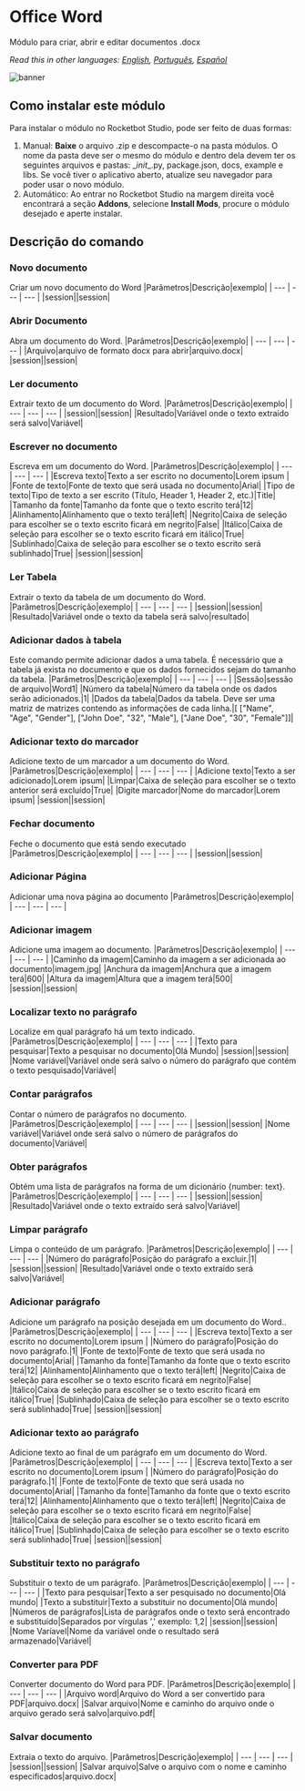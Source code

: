 



# Office Word
  
Módulo para criar, abrir e editar documentos .docx  

*Read this in other languages: [English](Manual_OfficeWord.md), [Português](Manual_OfficeWord.pr.md), [Español](Manual_OfficeWord.es.md)*
  
![banner](imgs/Banner_OfficeWord.png)
## Como instalar este módulo
  
Para instalar o módulo no Rocketbot Studio, pode ser feito de duas formas:
1. Manual: __Baixe__ o arquivo .zip e descompacte-o na pasta módulos. O nome da pasta deve ser o mesmo do módulo e dentro dela devem ter os seguintes arquivos e pastas: \__init__.py, package.json, docs, example e libs. Se você tiver o aplicativo aberto, atualize seu navegador para poder usar o novo módulo.
2. Automático: Ao entrar no Rocketbot Studio na margem direita você encontrará a seção **Addons**, selecione **Install Mods**, procure o módulo desejado e aperte instalar.  


## Descrição do comando

### Novo documento
  
Criar um novo documento do Word
|Parâmetros|Descrição|exemplo|
| --- | --- | --- |
|session||session|

### Abrir Documento
  
Abra um documento do Word.
|Parâmetros|Descrição|exemplo|
| --- | --- | --- |
|Arquivo|arquivo de formato docx para abrir|arquivo.docx|
|session||session|

### Ler documento
  
Extrair texto de um documento do Word.
|Parâmetros|Descrição|exemplo|
| --- | --- | --- |
|session||session|
|Resultado|Variável onde o texto extraído será salvo|Variável|

### Escrever no documento
  
Escreva em um documento do Word.
|Parâmetros|Descrição|exemplo|
| --- | --- | --- |
|Escreva texto|Texto a ser escrito no documento|Lorem ipsum |
|Fonte de texto|Fonte de texto que será usada no documento|Arial|
|Tipo de texto|Tipo de texto a ser escrito (Título, Header 1, Header 2, etc.)|Title|
|Tamanho da fonte|Tamanho da fonte que o texto escrito terá|12|
|Alinhamento|Alinhamento que o texto terá|left|
|Negrito|Caixa de seleção para escolher se o texto escrito ficará em negrito|False|
|Itálico|Caixa de seleção para escolher se o texto escrito ficará em itálico|True|
|Sublinhado|Caixa de seleção para escolher se o texto escrito será sublinhado|True|
|session||session|

### Ler Tabela
  
Extrair o texto da tabela de um documento do Word.
|Parâmetros|Descrição|exemplo|
| --- | --- | --- |
|session||session|
|Resultado|Variável onde o texto da tabela será salvo|resultado|

### Adicionar dados à tabela
  
Este comando permite adicionar dados a uma tabela. É necessário que a tabela já exista no documento e que os dados fornecidos sejam do tamanho da tabela.
|Parâmetros|Descrição|exemplo|
| --- | --- | --- |
|Sessão|sessão de arquivo|Word1|
|Número da tabela|Número da tabela onde os dados serão adicionados.|1|
|Dados da tabela|Dados da tabela. Deve ser uma matriz de matrizes contendo as informações de cada linha.|[ ["Name", "Age", "Gender"], ["John Doe", "32", "Male"], ["Jane Doe", "30", "Female"]]|

### Adicionar texto do marcador
  
Adicione texto de um marcador a um documento do Word.
|Parâmetros|Descrição|exemplo|
| --- | --- | --- |
|Adicione texto|Texto a ser adicionado|Lorem ipsum|
|Limpar|Caixa de seleção para escolher se o texto anterior será excluído|True|
|Digite marcador|Nome do marcador|Lorem ipsum|
|session||session|

### Fechar documento
  
Feche o documento que está sendo executado
|Parâmetros|Descrição|exemplo|
| --- | --- | --- |
|session||session|

### Adicionar Página
  
Adicionar uma nova página ao documento
|Parâmetros|Descrição|exemplo|
| --- | --- | --- |

### Adicionar imagem
  
Adicione uma imagem ao documento.
|Parâmetros|Descrição|exemplo|
| --- | --- | --- |
|Caminho da imagem|Caminho da imagem a ser adicionada ao documento|imagem.jpg|
|Anchura da imagem|Anchura que a imagem terá|600|
|Altura da imagem|Altura que a imagem terá|500|
|session||session|

### Localizar texto no parágrafo
  
Localize em qual parágrafo há um texto indicado.
|Parâmetros|Descrição|exemplo|
| --- | --- | --- |
|Texto para pesquisar|Texto a pesquisar no documento|Olá Mundo|
|session||session|
|Nome variável|Variável onde será salvo o número do parágrafo que contém o texto pesquisado|Variável|

### Contar parágrafos
  
Contar o número de parágrafos no documento.
|Parâmetros|Descrição|exemplo|
| --- | --- | --- |
|session||session|
|Nome variável|Variável onde será salvo o número de parágrafos do documento|Variável|

### Obter parágrafos
  
Obtém uma lista de parágrafos na forma de um dicionário {number: text}.
|Parâmetros|Descrição|exemplo|
| --- | --- | --- |
|session||session|
|Resultado|Variável onde o texto extraído será salvo|Variável|

### Limpar parágrafo
  
Limpa o conteúdo de um parágrafo.
|Parâmetros|Descrição|exemplo|
| --- | --- | --- |
|Número do parágrafo|Posição do parágrafo a excluir.|1|
|session||session|
|Resultado|Variável onde o texto extraído será salvo|Variável|

### Adicionar parágrafo
  
Adicione um parágrafo na posição desejada em um documento do Word..
|Parâmetros|Descrição|exemplo|
| --- | --- | --- |
|Escreva texto|Texto a ser escrito no documento|Lorem ipsum |
|Número do parágrafo|Posição do novo parágrafo.|1|
|Fonte de texto|Fonte de texto que será usada no documento|Arial|
|Tamanho da fonte|Tamanho da fonte que o texto escrito terá|12|
|Alinhamento|Alinhamento que o texto terá|left|
|Negrito|Caixa de seleção para escolher se o texto escrito ficará em negrito|False|
|Itálico|Caixa de seleção para escolher se o texto escrito ficará em itálico|True|
|Sublinhado|Caixa de seleção para escolher se o texto escrito será sublinhado|True|
|session||session|

### Adicionar texto ao parágrafo
  
Adicione texto ao final de um parágrafo em um documento do Word.
|Parâmetros|Descrição|exemplo|
| --- | --- | --- |
|Escreva texto|Texto a ser escrito no documento|Lorem ipsum |
|Número do parágrafo|Posição do parágrafo.|1|
|Fonte de texto|Fonte de texto que será usada no documento|Arial|
|Tamanho da fonte|Tamanho da fonte que o texto escrito terá|12|
|Alinhamento|Alinhamento que o texto terá|left|
|Negrito|Caixa de seleção para escolher se o texto escrito ficará em negrito|False|
|Itálico|Caixa de seleção para escolher se o texto escrito ficará em itálico|True|
|Sublinhado|Caixa de seleção para escolher se o texto escrito será sublinhado|True|
|session||session|

### Substituir texto no parágrafo
  
Substituir o texto de um parágrafo.
|Parâmetros|Descrição|exemplo|
| --- | --- | --- |
|Texto para pesquisar|Texto a ser pesquisado no documento|Olá mundo|
|Texto a substituir|Texto a substituir no documento|Olá mundo|
|Números de parágrafos|Lista de parágrafos onde o texto será encontrado e substituído|Separados por vírgulas ',' exemplo: 1,2|
|session||session|
|Nome Varíavel|Nome da variável onde o resultado será armazenado|Variável|

### Converter para PDF
  
Converter documento do Word para PDF.
|Parâmetros|Descrição|exemplo|
| --- | --- | --- |
|Arquivo word|Arquivo do Word a ser convertido para PDF|arquivo.docx|
|Salvar arquivo|Nome e caminho do arquivo onde o arquivo gerado será salvo|arquivo.pdf|

### Salvar documento
  
Extraia o texto do arquivo.
|Parâmetros|Descrição|exemplo|
| --- | --- | --- |
|session||session|
|Salvar arquivo|Salve o arquivo com o nome e caminho especificados|arquivo.docx|
